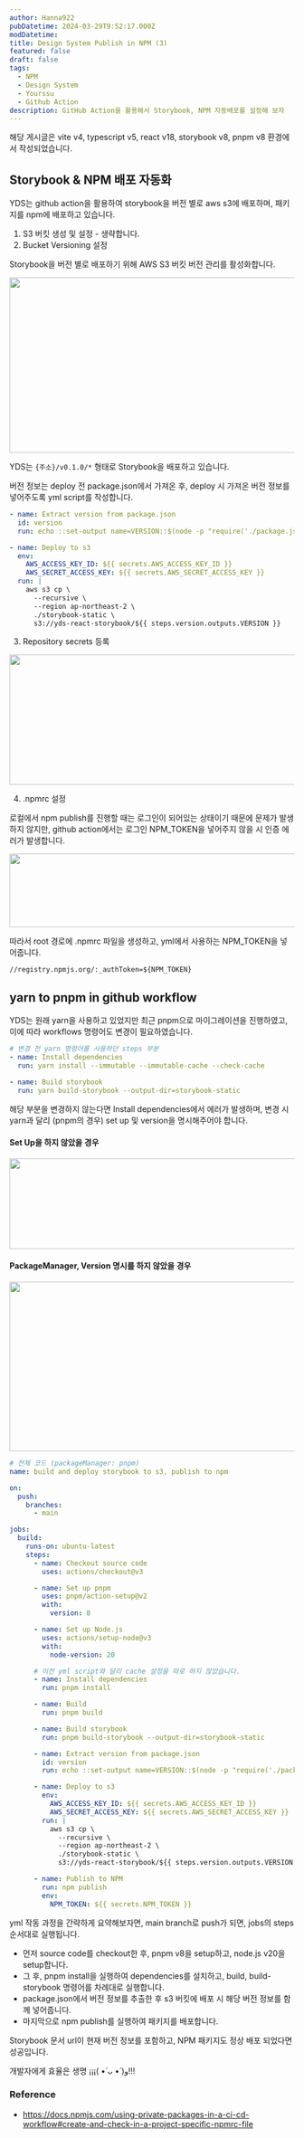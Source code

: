 ```yaml
---
author: Hanna922
pubDatetime: 2024-03-29T9:52:17.000Z
modDatetime:
title: Design System Publish in NPM (3)
featured: false
draft: false
tags:
  - NPM
  - Design System
  - Yourssu
  - Github Action
description: GitHub Action을 활용해서 Storybook, NPM 자동배포를 설정해 보자
---
```


해당 게시글은 vite v4, typescript v5, react v18, storybook v8, pnpm v8 환경에서 작성되었습니다.

## Storybook & NPM 배포 자동화

YDS는 github action을 활용하여 storybook을 버전 별로 aws s3에 배포하며, 패키지를 npm에 배포하고 있습니다.

1. S3 버킷 생성 및 설정 - 생략합니다.
2. Bucket Versioning 설정

Storybook을 버전 별로 배포하기 위해 AWS S3 버킷 버전 관리를 활성화합니다.

<img style="width:1000px;height:310px;" src="/blog/design-system-publish/bucket-versioning.png" />

YDS는 `{주소}/v0.1.0/*` 형태로 Storybook을 배포하고 있습니다.

버전 정보는 deploy 전 package.json에서 가져온 후, deploy 시 가져온 버전 정보를 넣어주도록 yml script를 작성합니다.

```yml
- name: Extract version from package.json
  id: version
  run: echo ::set-output name=VERSION::$(node -p "require('./package.json').version")

- name: Deploy to s3
  env:
    AWS_ACCESS_KEY_ID: ${{ secrets.AWS_ACCESS_KEY_ID }}
    AWS_SECRET_ACCESS_KEY: ${{ secrets.AWS_SECRET_ACCESS_KEY }}
  run: |
    aws s3 cp \
      --recursive \
      --region ap-northeast-2 \
      ./storybook-static \
      s3://yds-react-storybook/${{ steps.version.outputs.VERSION }}
```

3. Repository secrets 등록

<img style="width:1000px;height:230px;" src="/blog/design-system-publish/repo-secrets.png" />

4. .npmrc 설정

로컬에서 npm publish를 진행할 때는 로그인이 되어있는 상태이기 때문에 문제가 발생하지 않지만,
github action에서는 로그인 NPM_TOKEN을 넣어주지 않을 시 인증 에러가 발생합니다.

<img style="width:1000px;height:130px;" src="/blog/design-system-publish/build-fail-1.png" />

따라서 root 경로에 .npmrc 파일을 생성하고, yml에서 사용하는 NPM_TOKEN을 넣어줍니다.

```
//registry.npmjs.org/:_authToken=${NPM_TOKEN}
```

## yarn to pnpm in github workflow

YDS는 원래 yarn을 사용하고 있었지만 최근 pnpm으로 마이그레이션을 진행하였고, 이에 따라 workflows 명령어도 변경이 필요하였습니다.

```yml
# 변경 전 yarn 명령어를 사용하던 steps 부분
- name: Install dependencies
  run: yarn install --immutable --immutable-cache --check-cache

- name: Build storybook
  run: yarn build-storybook --output-dir=storybook-static
```

해당 부분을 변경하지 않는다면 Install dependencies에서 에러가 발생하며, 변경 시 yarn과 달리 (pnpm의 경우) set up 및 version을 명시해주어야 합니다.

#### Set Up을 하지 않았을 경우

<img style="width:1000px;height:160px;" src="/blog/design-system-publish/build-fail-2.png" />

#### PackageManager, Version 명시를 하지 않았을 경우

<img style="width:1000px;height:300px;" src="/blog/design-system-publish/build-fail-3.png" />

```yml
# 전체 코드 (packageManager: pnpm)
name: build and deploy storybook to s3, publish to npm

on:
  push:
    branches:
      - main

jobs:
  build:
    runs-on: ubuntu-latest
    steps:
      - name: Checkout source code
        uses: actions/checkout@v3

      - name: Set up pnpm
        uses: pnpm/action-setup@v2
        with:
          version: 8

      - name: Set up Node.js
        uses: actions/setup-node@v3
        with:
          node-version: 20

      # 이전 yml script와 달리 cache 설정을 따로 하지 않았습니다.
      - name: Install dependencies
        run: pnpm install

      - name: Build
        run: pnpm build

      - name: Build storybook
        run: pnpm build-storybook --output-dir=storybook-static

      - name: Extract version from package.json
        id: version
        run: echo ::set-output name=VERSION::$(node -p "require('./package.json').version")

      - name: Deploy to s3
        env:
          AWS_ACCESS_KEY_ID: ${{ secrets.AWS_ACCESS_KEY_ID }}
          AWS_SECRET_ACCESS_KEY: ${{ secrets.AWS_SECRET_ACCESS_KEY }}
        run: |
          aws s3 cp \
            --recursive \
            --region ap-northeast-2 \
            ./storybook-static \
            s3://yds-react-storybook/${{ steps.version.outputs.VERSION }}

      - name: Publish to NPM
        run: npm publish
        env:
          NPM_TOKEN: ${{ secrets.NPM_TOKEN }}
```

yml 작동 과정을 간략하게 요약해보자면, main branch로 push가 되면, jobs의 steps 순서대로 실행됩니다.

- 먼저 source code를 checkout한 후, pnpm v8을 setup하고, node.js v20을 setup합니다.
- 그 후, pnpm install을 실행하여 dependencies를 설치하고, build, build-storybook 명령어를 차례대로 실행합니다.
- package.json에서 버전 정보를 추출한 후 s3 버킷에 배포 시 해당 버전 정보를 함께 넣어줍니다.
- 마지막으로 npm publish를 실행하여 패키지를 배포합니다.

Storybook 문서 url이 현재 버전 정보를 포함하고, NPM 패키지도 정상 배포 되었다면 성공입니다.

개발자에게 효율은 생명 ¡¡¡( •̀ ᴗ •́ )و!!!

### Reference

- https://docs.npmjs.com/using-private-packages-in-a-ci-cd-workflow#create-and-check-in-a-project-specific-npmrc-file
